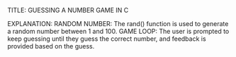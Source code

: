 TITLE: GUESSING A NUMBER GAME IN C


EXPLANATION:
RANDOM NUMBER: The rand() function is used to generate a random number between 1 and 100.
GAME LOOP: The user is prompted to keep guessing until they guess the correct number, and feedback is provided based on the guess.
